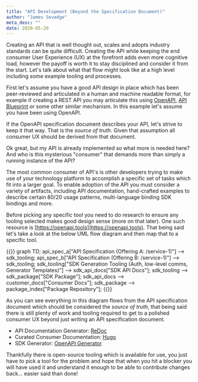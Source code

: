 ```yaml
---
title: "API Development (Beyond the Specification Document)"
author: "James Sevedge"
meta_desc: ""
date: 2020-05-20
---
```


Creating an API that is well thought out, scales and adopts industry standards can be quite difficult.  Creating the API while keeping the end consumer User Experience (UX) at the forefront adds even more cognitive load, however the payoff is worth it to stay disciplined and consider it from the start.  Let's talk about what that flow might look like at a high level including some example tooling and processes.

First let's assume you have a good API design in place which has been peer-reviewed and articulated in a human and machine readable format, for example if creating a REST API you may articulate this using [OpenAPI](https://openapis.org/), [API Blueprint](https://apiblueprint.org/) or some other similar mechanism.  In this example let's assume you have been using OpenAPI.

If the OpenAPI specification document describes your API, let's strive to keep it that way.  That is the *source of truth*.  Given that assumption all consumer UX should be derived from that document.

Ok great, but my API is already implemented so what more is needed here?  And who is this mysterious "consumer" that demands more than simply a running instance of the API?

The most common consumer of API's is other developers trying to make use of your technology platform to accomplish a specific set of tasks which fit into a larger goal.  To enable adoption of the API you must consider a variety of artifacts, including API documentation, hand-crafted examples to describe certain 80/20 usage patterns, multi-language binding SDK bindings and more.

Before picking any specific tool you need to do research to ensure any tooling selected makes good design sense (more on that later).  One such resource is [https://openapi.tools](https://openapi.tools).  That being said let's take a look at the below UML flow diagram and then map that to a specific tool.

{{<mermaid>}}
graph TD;
    api_spec_a["API Specification (Offering A: /service-1)"] --> sdk_tooling;
    api_spec_b["API Specification (Offering B: /service-1)"] --> sdk_tooling;
    sdk_tooling["SDK Generation Tooling (Auth, low-level comms, Generator Templates)"] --> sdk_api_docs["SDK API Docs"];
    sdk_tooling --> sdk_package["SDK Package"];
    sdk_api_docs --> customer_docs["Consumer Docs"];
    sdk_package --> package_index["Package Repository"];
{{</mermaid>}}

As you can see everything in this diagram flows from the API specification document which should be considered the *source of truth*, that being said there is still plenty of work and tooling required to get to a polished consumer UX beyond just writing an API specification document.

- API Documentation Generator: [ReDoc](https://github.com/Redocly/redoc)
- Curated Consumer Documentation: [Hugo](https://github.com/gohugoio/hugo)
- SDK Generator: [OpenAPI Generator](https://github.com/OpenAPITools/openapi-generator)

Thankfully there is open-source tooling which is available for use, you just have to pick a tool for the problem and hope that when you hit a blocker you will have used it and understand it enough to be able to contribute changes back... easier said than done!